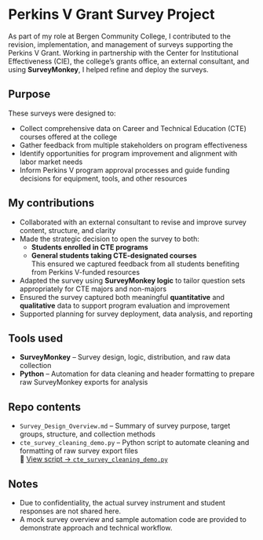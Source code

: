 # Perkins V Grant Survey Project

As part of my role at Bergen Community College, I contributed to the revision, implementation, and management of surveys supporting the Perkins V Grant. Working in partnership with the Center for Institutional Effectiveness (CIE), the college’s grants office, an external consultant, and using **SurveyMonkey**, I helped refine and deploy the surveys.

## Purpose
These surveys were designed to:
- Collect comprehensive data on Career and Technical Education (CTE) courses offered at the college
- Gather feedback from multiple stakeholders on program effectiveness
- Identify opportunities for program improvement and alignment with labor market needs
- Inform Perkins V program approval processes and guide funding decisions for equipment, tools, and other resources

## My contributions
- Collaborated with an external consultant to revise and improve survey content, structure, and clarity
- Made the strategic decision to open the survey to both:
  - **Students enrolled in CTE programs**
  - **General students taking CTE-designated courses**  
  This ensured we captured feedback from all students benefiting from Perkins V-funded resources
- Adapted the survey using **SurveyMonkey logic** to tailor question sets appropriately for CTE majors and non-majors
- Ensured the survey captured both meaningful **quantitative** and **qualitative** data to support program evaluation and improvement
- Supported planning for survey deployment, data analysis, and reporting

## Tools used
- **SurveyMonkey** – Survey design, logic, distribution, and raw data collection
- **Python** – Automation for data cleaning and header formatting to prepare raw SurveyMonkey exports for analysis

## Repo contents
- `Survey_Design_Overview.md` – Summary of survey purpose, target groups, structure, and collection methods
- `cte_survey_cleaning_demo.py` – Python script to automate cleaning and formatting of raw survey export files  
  📎 [View script → `cte_survey_cleaning_demo.py`](./cte_survey_cleaning_demo.py)

##  Notes
- Due to confidentiality, the actual survey instrument and student responses are not shared here.
- A mock survey overview and sample automation code are provided to demonstrate approach and technical workflow.

